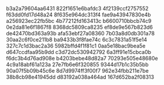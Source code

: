 b3a2a79604aa6431
822f1651e6bafdc3
4f2139ccf2757552
f63dd0fd17d48a24
8f635e964dc313f4
fae9a43947830e4b
a256923ec22fb5bc
4b77212fd163413c
b6600710bbcb74c9
0e2da81e6f1867f8
8368dc5809ca8235
ef8de9e567b823d6
de42470bd363a93b
afa53ebf27a08360
7b03a8d0db301a78
30aa2c6f0ce211b8
ba9433b3f8fae74c
6c3c7831a51f5e14
327c7c1d3bac2a36
5982bffd4f1f81c1
0aa5e18bac9bea5e
d647ccdfaa95b9dd
c3d72dc530942792
6a3ff91e15cbca0b
f6dc3b4d76ad908e
b4203bebe48d82a7
70293e505e48680e
4c9a18abf61a123a
27e7fb6e6f320855
9344d17b1c35b5bb
90a07f5b09b45c6e
8d7d9974ff3f00f7
962e34fbb211e7be
38b8cb98e41945dd
d83192a038a464ad
167d652ba2f08313
